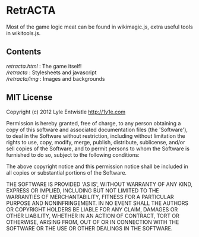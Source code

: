 RetrACTA
=============
Most of the game logic meat can be found in wikimagic.js, extra useful tools in wikitools.js.

Contents
----------
_retracta.html_ : The game itself!  
_/retracta_ : Stylesheets and javascript  
_/retracta/img_ : Images and backgrounds  
    
MIT License
----------
Copyright (c) 2012 Lyle Entwistle http://1y1e.com

Permission is hereby granted, free of charge, to any person obtaining a copy of this software and associated documentation files (the 'Software'), to deal in the Software without restriction, including without limitation the rights to use, copy, modify, merge, publish, distribute, sublicense, and/or sell copies of the Software, and to permit persons to whom the Software is furnished to do so, subject to the following conditions:

The above copyright notice and this permission notice shall be included in all copies or substantial portions of the Software.

THE SOFTWARE IS PROVIDED 'AS IS', WITHOUT WARRANTY OF ANY KIND, EXPRESS OR IMPLIED, INCLUDING BUT NOT LIMITED TO THE WARRANTIES OF MERCHANTABILITY, FITNESS FOR A PARTICULAR PURPOSE AND NONINFRINGEMENT. IN NO EVENT SHALL THE AUTHORS OR COPYRIGHT HOLDERS BE LIABLE FOR ANY CLAIM, DAMAGES OR OTHER LIABILITY, WHETHER IN AN ACTION OF CONTRACT, TORT OR OTHERWISE, ARISING FROM, OUT OF OR IN CONNECTION WITH THE SOFTWARE OR THE USE OR OTHER DEALINGS IN THE SOFTWARE.